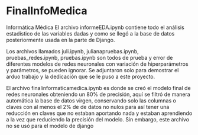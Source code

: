 # FinalInfoMedica
Informática Médica
El archivo informeEDA.ipynb contiene todo el análisis estadístico de las variables dadas y como se llegó a la base de datos posteriormente usada en la parte de Django.

Los archivos llamados juli.ipynb, julianapruebas.ipynb, pruebas_redes.ipynb, pruebas.ipynb son todos de prueba y error de diferentes modelos de redes neuronales con variación de hiperparámetros y parámetros, se pueden ignorar. Se adjuntaron solo para demostrar el arduo trabajo y la dedicación que se le puso a este proyecto.

El archivo finalinformaticamedica.ipynb es donde se creó el modelo final de redes neuronales obteniendo un 80% de precisión, aquí se filtró de manera automática la base de datos virgen, conservando solo las columnas o claves con al menos el 2% de de datos no nulos para así tener una reducción en claves que no estaban aportando nada y estaban aprendiendo a la vez que reduciendo la precisión del modelo. Sin embargo, este archivo no se usó para el modelo de django

